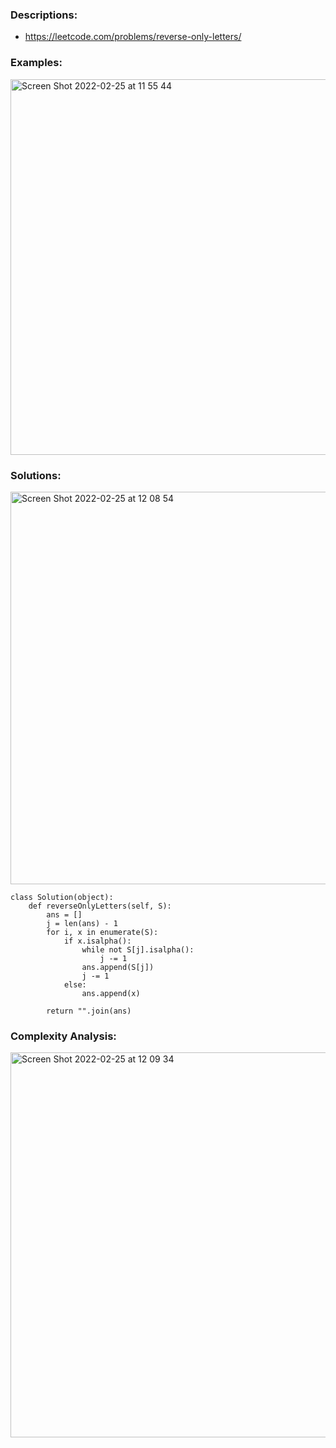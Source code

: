 ### Descriptions:
- https://leetcode.com/problems/reverse-only-letters/


### Examples:
<img width="601" alt="Screen Shot 2022-02-25 at 11 55 44" src="https://user-images.githubusercontent.com/49216429/155755487-e08ff340-932c-4056-a4b9-4f884dc3d182.png">

### Solutions:
<img width="628" alt="Screen Shot 2022-02-25 at 12 08 54" src="https://user-images.githubusercontent.com/49216429/155757339-697a0d9d-7f79-4f34-b440-b7cb08507196.png">

```
class Solution(object):
    def reverseOnlyLetters(self, S):
        ans = []
        j = len(ans) - 1
        for i, x in enumerate(S):
            if x.isalpha():
                while not S[j].isalpha():
                    j -= 1
                ans.append(S[j])
                j -= 1
            else:
                ans.append(x)
        
        return "".join(ans)
```

### Complexity Analysis:
<img width="616" alt="Screen Shot 2022-02-25 at 12 09 34" src="https://user-images.githubusercontent.com/49216429/155757446-2112eaf0-629f-49cf-82e1-b441b8ccc63c.png">
